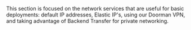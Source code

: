 <!-- <meta>
{
    "title":"Basic Network",
    "description":"Using Network Features on Packet",
    "tag":["Elastic IPs", "Doorman", "Backend Transfer"],
    "seo-title": "Network Cloud Services - Packet Developer Docs",
    "seo-description": "Using Network Features on Packet",
    "og-title": "Overview",
    "og-description": "Using Network Features on Packet",
    "og-image": "/images/packet-product-docs.png"
}
</meta> -->

This section is focused on the network services that are useful for basic deployments: default IP addresses, Elastic IP's, using our Doorman VPN, and taking advantage of Backend Transfer for private networking.
